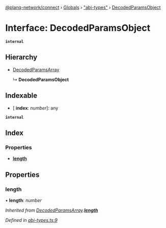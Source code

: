 [@planq-network/connect](../README.md) › [Globals](../globals.md) › ["abi-types"](../modules/_abi_types_.md) › [DecodedParamsObject](_abi_types_.decodedparamsobject.md)

# Interface: DecodedParamsObject

**`internal`** 

## Hierarchy

* [DecodedParamsArray](_abi_types_.decodedparamsarray.md)

  ↳ **DecodedParamsObject**

## Indexable

* \[ **index**: *number*\]: any

**`internal`** 

## Index

### Properties

* [__length__](_abi_types_.decodedparamsobject.md#__length__)

## Properties

###  __length__

• **__length__**: *number*

*Inherited from [DecodedParamsArray](_abi_types_.decodedparamsarray.md).[__length__](_abi_types_.decodedparamsarray.md#__length__)*

*Defined in [abi-types.ts:9](https://github.com/planq-network/planq-sdk/blob/master/packages/sdk/connect/src/abi-types.ts#L9)*
